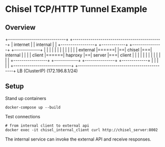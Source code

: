 # Chisel TCP/HTTP Tunnel Example

## Overview

+-----------------------------+    +---------------------------------------------+
| internet                    |    | internal                                    |
| +-----------------+      +------------+  +---------------+   +-------------+   |
| |                 |      |            |  |               |   |             |   |
| |     external    |======|            |==|     chisel    |===|  internal   |   |
| |      client     |======|   haproxy  |==|     server    |===|   client    |   |
| |                 |      |            |  |               |   |             |   |
| +-----------------+      +------------+  +---------------+   +-------------+   |
|                             |    |                                             |
+-----------------------------+    +---------------------------------------------+
                                                    LB (ClusterIP) (172.196.8.1/24)


## Setup

Stand up containers
```
docker-compose up --build
```

Test connections
```
# from internal client to external api
docker exec -it chisel_internal_client curl http://chisel_server:8002
```

The internal service can invoke the external API and receive responses.


